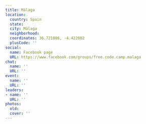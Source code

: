```yaml
---
title: Málaga
location:
  country: Spain
  state: 
  city: Málaga
  neighborhood: 
  coordinates: 36.721086, -4.422002
  plusCode: ''
social:
  name: Facebook page
  URL: https://www.facebook.com/groups/free.code.camp.malaga
chat:
  name: ''
  URL: ''
event:
  name: ''
  URL: ''
leaders:
- name: ''
  URL: ''
photos:
  old: 
  cover: ''
---
```

